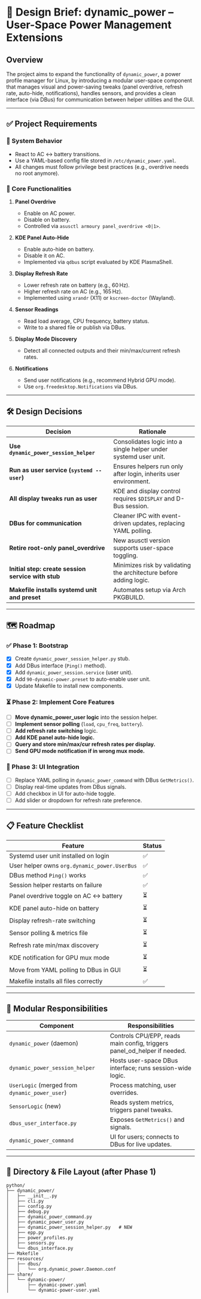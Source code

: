 # 🧾 Design Brief: dynamic_power – User-Space Power Management Extensions

## Overview
The project aims to expand the functionality of `dynamic_power`, a power profile manager for Linux, by introducing a modular user-space component that manages visual and power-saving tweaks (panel overdrive, refresh rate, auto-hide, notifications), handles sensors, and provides a clean interface (via DBus) for communication between helper utilities and the GUI.

---

## ✅ Project Requirements

### 🔌 System Behavior
- React to AC ↔ battery transitions.
- Use a YAML-based config file stored in `/etc/dynamic_power.yaml`.
- All changes must follow privilege best practices (e.g., overdrive needs no root anymore).

### 🧠 Core Functionalities
1. **Panel Overdrive**
   - Enable on AC power.
   - Disable on battery.
   - Controlled via `asusctl armoury panel_overdrive <0|1>`.

2. **KDE Panel Auto-Hide**
   - Enable auto-hide on battery.
   - Disable it on AC.
   - Implemented via `qdbus` script evaluated by KDE PlasmaShell.

3. **Display Refresh Rate**
   - Lower refresh rate on battery (e.g., 60 Hz).
   - Higher refresh rate on AC (e.g., 165 Hz).
   - Implemented using `xrandr` (X11) or `kscreen-doctor` (Wayland).

4. **Sensor Readings**
   - Read load average, CPU frequency, battery status.
   - Write to a shared file or publish via DBus.

5. **Display Mode Discovery**
   - Detect all connected outputs and their min/max/current refresh rates.

6. **Notifications**
   - Send user notifications (e.g., recommend Hybrid GPU mode).
   - Use `org.freedesktop.Notifications` via DBus.

---

## 🛠️ Design Decisions

| Decision | Rationale |
|---|---|
| **Use `dynamic_power_session_helper`** | Consolidates logic into a single helper under systemd user unit. |
| **Run as user service (`systemd --user`)** | Ensures helpers run only after login, inherits user environment. |
| **All display tweaks run as user** | KDE and display control requires `$DISPLAY` and D-Bus session. |
| **DBus for communication** | Cleaner IPC with event-driven updates, replacing YAML polling. |
| **Retire root-only panel_overdrive** | New asusctl version supports user-space toggling. |
| **Initial step: create session service with stub** | Minimizes risk by validating the architecture before adding logic. |
| **Makefile installs systemd unit and preset** | Automates setup via Arch PKGBUILD. |

---

## 🗺️ Roadmap

### ✅ Phase 1: Bootstrap
- [x] Create `dynamic_power_session_helper.py` stub.
- [x] Add DBus interface (`Ping()` method).
- [x] Add `dynamic_power_session.service` (user unit).
- [x] Add `90-dynamic-power.preset` to auto-enable user unit.
- [x] Update Makefile to install new components.

### ⏳ Phase 2: Implement Core Features
- [ ] **Move dynamic_power_user logic** into the session helper.
- [ ] **Implement sensor polling** (`load`, `cpu_freq`, `battery`).
- [ ] **Add refresh rate switching** logic.
- [ ] **Add KDE panel auto-hide logic.**
- [ ] **Query and store min/max/cur refresh rates per display.**
- [ ] **Send GPU mode notification if in wrong mux mode.**

### 🚧 Phase 3: UI Integration
- [ ] Replace YAML polling in `dynamic_power_command` with DBus `GetMetrics()`.
- [ ] Display real-time updates from DBus signals.
- [ ] Add checkbox in UI for auto-hide toggle.
- [ ] Add slider or dropdown for refresh rate preference.

---

## 📋 Feature Checklist

| Feature | Status |
|---|---|
| Systemd user unit installed on login | ✅ |
| User helper owns `org.dynamic_power.UserBus` | ✅ |
| DBus method `Ping()` works | ✅ |
| Session helper restarts on failure | ✅ |
| Panel overdrive toggle on AC ↔ battery | ⏳ |
| KDE panel auto-hide on battery | ⏳ |
| Display refresh-rate switching | ⏳ |
| Sensor polling & metrics file | ⏳ |
| Refresh rate min/max discovery | ⏳ |
| KDE notification for GPU mux mode | ⏳ |
| Move from YAML polling to DBus in GUI | ⏳ |
| Makefile installs all files correctly | ✅ |

---

## 🧩 Modular Responsibilities

| Component | Responsibilities |
|---|---|
| `dynamic_power` (daemon) | Controls CPU/EPP, reads main config, triggers panel_od_helper if needed. |
| `dynamic_power_session_helper` | Hosts user-space DBus interface; runs session-wide logic. |
| `UserLogic` (merged from `dynamic_power_user`) | Process matching, user overrides. |
| `SensorLogic` (new) | Reads system metrics, triggers panel tweaks. |
| `dbus_user_interface.py` | Exposes `GetMetrics()` and signals. |
| `dynamic_power_command` | UI for users; connects to DBus for live updates. |

---

## 📂 Directory & File Layout (after Phase 1)

```
python/
├── dynamic_power/
│   ├── __init__.py
│   ├── cli.py
│   ├── config.py
│   ├── debug.py
│   ├── dynamic_power_command.py
│   ├── dynamic_power_user.py
│   ├── dynamic_power_session_helper.py   # NEW
│   ├── epp.py
│   ├── power_profiles.py
│   ├── sensors.py
│   └── dbus_interface.py
├── Makefile
├── resources/
│   ├── dbus/
│   │   └── org.dynamic_power.Daemon.conf
├── share/
│   └── dynamic-power/
│       ├── dynamic-power.yaml
│       └── dynamic-power-user.yaml
```